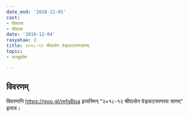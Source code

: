 ```yaml
---
date_end: '2018-12-05'
cast:
- विश्वासः
- श्रीवत्सः
date: '2018-12-04'
rasyataa: 3
title: २०१८-१२ श्रीवत्सेन वेङ्कटरमणत्राणम्
topic:
- चञ्चूप्रवेशः

---
```


## विवरणम्
विवरणानि https://goo.gl/mfgBpa इत्यस्मिन् "२०१८-१२ श्रीवत्सेन वेङ्कटरमणस्य त्राणम्" इत्यत्र।

